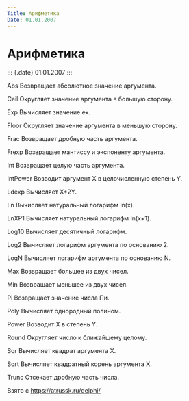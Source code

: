 ```yaml
---
Title: Арифметика
Date: 01.01.2007
---
```



Арифметика
==========

::: {.date}
01.01.2007
:::

Abs        Возвращает абсолютное значение аргумента.        

Ceil        Округляет значение аргумента в большую сторону.        

Exp        Вычисляет значение ex.        

Floor        Округляет значение аргумента в меньшую сторону.        

Frac        Возвращает дробную часть аргумента.        

Frexp        Возвращает мантиссу и экспоненту аргумента.        

Int        Возвращает целую часть аргумента.        

IntPower        Возводит аргумент X в целочисленную степень Y.        

Ldexp        Вычисляет X\*2Y.        

Ln        Вычисляет натуральный логарифм ln(x).        

LnXP1        Вычисляет натуральный логарифм ln(x+1).        

Log10        Вычисляет десятичный логарифм.        

Log2        Вычисляет логарифм аргумента по основанию 2.        

LogN        Вычисляет логарифм аргумента по основанию N.        

Max        Возвращает большее из двух чисел.        

Min        Возвращает меньшее из двух чисел.        

Pi        Возвращает значение числа Пи.        

Poly        Вычисляет однородный полином.        

Power        Возводит X в степень Y.        

Round        Округляет число к ближайшему целому.        

Sqr        Вычисляет квадрат аргумента Х.        

Sqrt        Вычисляет квадратный корень аргумента Х.        

Trunc        Отсекает дробную часть числа.        

Взято с <https://atrussk.ru/delphi/>

